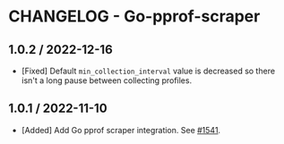 # CHANGELOG - Go-pprof-scraper

## 1.0.2 / 2022-12-16

* [Fixed] Default `min_collection_interval` value is decreased so there isn't a
  long pause between collecting profiles.

## 1.0.1 / 2022-11-10

* [Added] Add Go pprof scraper integration. See [#1541](https://github.com/DataDog/integrations-extras/pull/1541).
